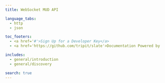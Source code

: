 ```yaml
---
title: WebSocket MUD API

language_tabs:
  - http
  - json

toc_footers:
  - <a href='#'>Sign Up for a Developer Key</a>
  - <a href='https://github.com/tripit/slate'>Documentation Powered by Slate</a>

includes:
  - general/introduction
  - general/discovery

search: true
---
```

